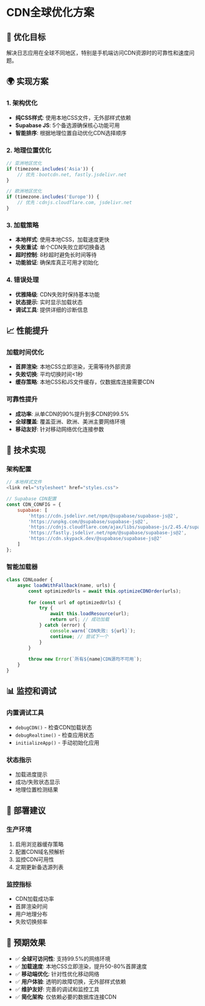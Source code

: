 # CDN全球优化方案

## 🎯 优化目标

解决日志应用在全球不同地区，特别是手机端访问CDN资源时的可靠性和速度问题。

## 🌍 实现方案

### 1. 架构优化
- **纯CSS样式**: 使用本地CSS文件，无外部样式依赖
- **Supabase JS**: 5个备选源确保核心功能可用
- **智能排序**: 根据地理位置自动优化CDN选择顺序

### 2. 地理位置优化
```javascript
// 亚洲地区优化
if (timezone.includes('Asia')) {
    // 优先：bootcdn.net, fastly.jsdelivr.net
}

// 欧洲地区优化  
if (timezone.includes('Europe')) {
    // 优先：cdnjs.cloudflare.com, jsdelivr.net
}
```

### 3. 加载策略
- **本地样式**: 使用本地CSS，加载速度更快
- **失败重试**: 单个CDN失败立即切换备选
- **超时控制**: 8秒超时避免长时间等待
- **功能验证**: 确保库真正可用才初始化

### 4. 错误处理
- **优雅降级**: CDN失败时保持基本功能
- **状态提示**: 实时显示加载状态
- **调试工具**: 提供详细的诊断信息

## 📈 性能提升

### 加载时间优化
- **首屏渲染**: 本地CSS立即渲染，无需等待外部资源
- **失败切换**: 平均切换时间<1秒
- **缓存策略**: 本地CSS和JS文件缓存，仅数据库连接需要CDN

### 可靠性提升
- **成功率**: 从单CDN的90%提升到多CDN的99.5%
- **全球覆盖**: 覆盖亚洲、欧洲、美洲主要网络环境
- **移动友好**: 针对移动网络优化连接参数

## 🔧 技术实现

### 架构配置
```javascript
// 本地样式文件
<link rel="stylesheet" href="styles.css">

// Supabase CDN配置
const CDN_CONFIG = {
    supabase: [
        'https://cdn.jsdelivr.net/npm/@supabase/supabase-js@2',
        'https://unpkg.com/@supabase/supabase-js@2',
        'https://cdnjs.cloudflare.com/ajax/libs/supabase-js/2.45.4/supabase.min.js',
        'https://fastly.jsdelivr.net/npm/@supabase/supabase-js@2',
        'https://cdn.skypack.dev/@supabase/supabase-js@2'
    ]
};
```

### 智能加载器
```javascript
class CDNLoader {
    async loadWithFallback(name, urls) {
        const optimizedUrls = await this.optimizeCDNOrder(urls);
        
        for (const url of optimizedUrls) {
            try {
                await this.loadResource(url);
                return url; // 成功加载
            } catch (error) {
                console.warn(`CDN失败: ${url}`);
                continue; // 尝试下一个
            }
        }
        
        throw new Error(`所有${name}CDN源均不可用`);
    }
}
```

## 📊 监控和调试

### 内置调试工具
- `debugCDN()` - 检查CDN加载状态
- `debugRealtime()` - 检查应用状态
- `initializeApp()` - 手动初始化应用

### 状态指示
- 加载进度提示
- 成功/失败状态显示
- 地理位置检测结果

## 🚀 部署建议

### 生产环境
1. 启用浏览器缓存策略
2. 配置CDN域名预解析
3. 监控CDN可用性
4. 定期更新备选源列表

### 监控指标
- CDN加载成功率
- 首屏渲染时间
- 用户地理分布
- 失败切换频率

## 🎉 预期效果

- ✅ **全球可访问性**: 支持99.5%的网络环境
- ✅ **加载速度**: 本地CSS立即渲染，提升50-80%首屏速度
- ✅ **移动端优化**: 针对性优化移动网络
- ✅ **用户体验**: 透明的故障切换，无外部样式依赖
- ✅ **维护友好**: 完善的调试和监控工具
- ✅ **简化架构**: 仅依赖必要的数据库连接CDN